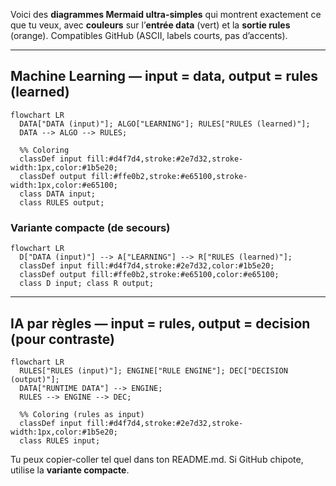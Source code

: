 Voici des **diagrammes Mermaid ultra-simples** qui montrent exactement ce que tu veux, avec **couleurs** sur l’**entrée data** (vert) et la **sortie rules** (orange). Compatibles GitHub (ASCII, labels courts, pas d’accents).

---

## Machine Learning — input = data, output = rules (learned)

```mermaid
flowchart LR
  DATA["DATA (input)"]; ALGO["LEARNING"]; RULES["RULES (learned)"];
  DATA --> ALGO --> RULES;

  %% Coloring
  classDef input fill:#d4f7d4,stroke:#2e7d32,stroke-width:1px,color:#1b5e20;
  classDef output fill:#ffe0b2,stroke:#e65100,stroke-width:1px,color:#e65100;
  class DATA input;
  class RULES output;
```

### Variante compacte (de secours)

```mermaid
flowchart LR
  D["DATA (input)"] --> A["LEARNING"] --> R["RULES (learned)"];
  classDef input fill:#d4f7d4,stroke:#2e7d32,color:#1b5e20;
  classDef output fill:#ffe0b2,stroke:#e65100,color:#e65100;
  class D input; class R output;
```

---

## IA par règles — input = rules, output = decision (pour contraste)

```mermaid
flowchart LR
  RULES["RULES (input)"]; ENGINE["RULE ENGINE"]; DEC["DECISION (output)"];
  DATA["RUNTIME DATA"] --> ENGINE;
  RULES --> ENGINE --> DEC;

  %% Coloring (rules as input)
  classDef input fill:#d4f7d4,stroke:#2e7d32,stroke-width:1px,color:#1b5e20;
  class RULES input;
```

Tu peux copier-coller tel quel dans ton README.md. Si GitHub chipote, utilise la **variante compacte**.
